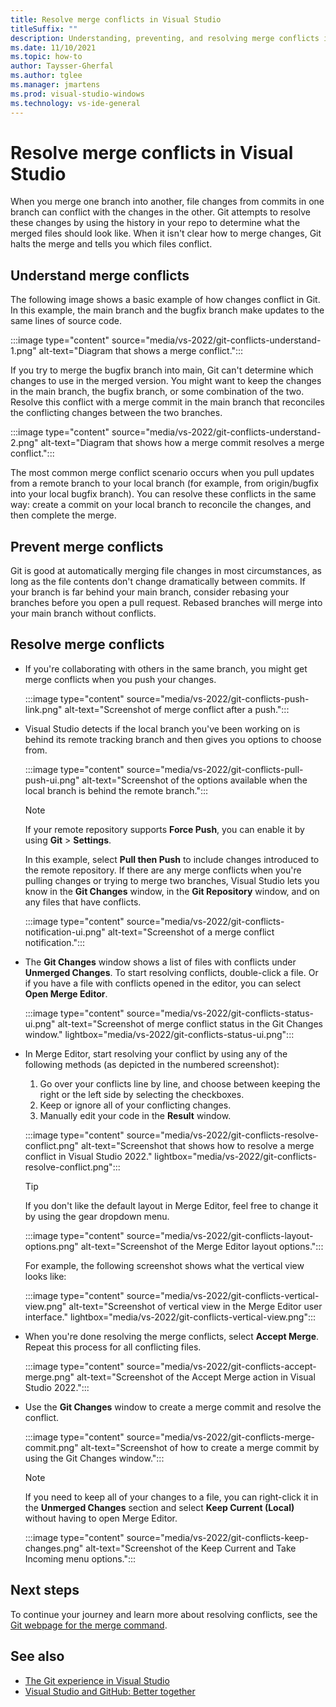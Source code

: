 ```yaml
---
title: Resolve merge conflicts in Visual Studio
titleSuffix: ""
description: Understanding, preventing, and resolving merge conflicts in Visual Studio.
ms.date: 11/10/2021
ms.topic: how-to
author: Taysser-Gherfal
ms.author: tglee
ms.manager: jmartens
ms.prod: visual-studio-windows
ms.technology: vs-ide-general
---
```

# Resolve merge conflicts in Visual Studio

When you merge one branch into another, file changes from commits in one branch can conflict with the changes in the other. Git attempts to resolve these changes by using the history in your repo to determine what the merged files should look like. When it isn't clear how to merge changes, Git halts the merge and tells you which files conflict.

## Understand merge conflicts

The following image shows a basic example of how changes conflict in Git. In this example, the main branch and the bugfix branch make updates to the same lines of source code.

:::image type="content" source="media/vs-2022/git-conflicts-understand-1.png" alt-text="Diagram that shows a merge conflict.":::

If you try to merge the bugfix branch into main, Git can't determine which changes to use in the merged version. You might want to keep the changes in the main branch, the bugfix branch, or some combination of the two. Resolve this conflict with a merge commit in the main branch that reconciles the conflicting changes between the two branches.

:::image type="content" source="media/vs-2022/git-conflicts-understand-2.png" alt-text="Diagram that shows how a merge commit resolves a merge conflict.":::

The most common merge conflict scenario occurs when you pull updates from a remote branch to your local branch (for example, from origin/bugfix into your local bugfix branch). You can resolve these conflicts in the same way: create a commit on your local branch to reconcile the changes, and then complete the merge.

## Prevent merge conflicts

Git is good at automatically merging file changes in most circumstances, as long as the file contents don't change dramatically between commits. If your branch is far behind your main branch, consider rebasing your branches before you open a pull request. Rebased branches will merge into your main branch without conflicts.

## Resolve merge conflicts

- If you're collaborating with others in the same branch, you might get merge conflicts when you push your changes.

    :::image type="content" source="media/vs-2022/git-conflicts-push-link.png" alt-text="Screenshot of merge conflict after a push.":::

- Visual Studio detects if the local branch you've been working on is behind its remote tracking branch and then gives you options to choose from.

    :::image type="content" source="media/vs-2022/git-conflicts-pull-push-ui.png" alt-text="Screenshot of the options available when the local branch is behind the remote branch.":::

    > [!NOTE]
    > If your remote repository supports **Force Push**, you can enable it by using **Git** > **Settings**.

    In this example, select **Pull then Push** to include changes introduced to the remote repository. If there are any merge conflicts when you're pulling changes or trying to merge two branches, Visual Studio lets you know in the **Git Changes** window, in the **Git Repository** window, and on any files that have conflicts.

    :::image type="content" source="media/vs-2022/git-conflicts-notification-ui.png" alt-text="Screenshot of a merge conflict notification.":::

- The **Git Changes** window shows a list of files with conflicts under **Unmerged Changes**. To start resolving conflicts, double-click a file. Or if you have a file with conflicts opened in the editor, you can select **Open Merge Editor**.

    :::image type="content" source="media/vs-2022/git-conflicts-status-ui.png" alt-text="Screenshot of merge conflict status in the Git Changes window." lightbox="media/vs-2022/git-conflicts-status-ui.png":::

- In Merge Editor, start resolving your conflict by using any of the following methods (as depicted in the numbered screenshot):

    1. Go over your conflicts line by line, and choose between keeping the right or the left side by selecting the checkboxes.
    1. Keep or ignore all of your conflicting changes.
    1. Manually edit your code in the **Result** window.

    :::image type="content" source="media/vs-2022/git-conflicts-resolve-conflict.png" alt-text="Screenshot that shows how to resolve a merge conflict in Visual Studio 2022." lightbox="media/vs-2022/git-conflicts-resolve-conflict.png":::

    > [!TIP]
    > If you don't like the default layout in Merge Editor, feel free to change it by using the gear dropdown menu.
    >
    > :::image type="content" source="media/vs-2022/git-conflicts-layout-options.png" alt-text="Screenshot of the Merge Editor layout options.":::
    >
    >For example, the following screenshot shows what the vertical view looks like:
    >
    > :::image type="content" source="media/vs-2022/git-conflicts-vertical-view.png" alt-text="Screenshot of vertical view in the Merge Editor user interface." lightbox="media/vs-2022/git-conflicts-vertical-view.png":::

- When you're done resolving the merge conflicts, select **Accept Merge**. Repeat this process for all conflicting files.

    :::image type="content" source="media/vs-2022/git-conflicts-accept-merge.png" alt-text="Screenshot of the Accept Merge action in Visual Studio 2022.":::

- Use the **Git Changes** window to create a merge commit and resolve the conflict.

    :::image type="content" source="media/vs-2022/git-conflicts-merge-commit.png" alt-text="Screenshot of how to create a merge commit by using the Git Changes window.":::

    > [!NOTE]
    > If you need to keep all of your changes to a file, you can right-click it in the **Unmerged Changes** section and select **Keep Current (Local)** without having to open Merge Editor.
    >
    > :::image type="content" source="media/vs-2022/git-conflicts-keep-changes.png" alt-text="Screenshot of the Keep Current and Take Incoming menu options.":::

## Next steps

To continue your journey and learn more about resolving conflicts, see the [Git webpage for the merge command](https://git-scm.com/docs/git-merge).

## See also

- [The Git experience in Visual Studio](git-with-visual-studio.md)
- [Visual Studio and GitHub: Better together](https://visualstudio.microsoft.com/vs/github/)
